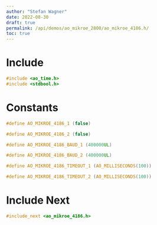 ```yaml
---
author: "Stefan Wagner"
date: 2022-08-30
draft: true
permalink: /api/demos/ao_mikroe_2800/ao_mikroe_4186.h/
toc: true
---
```


# Include

```c
#include <ao_time.h>
#include <stdbool.h>
```

# Constants

```c
#define AO_MIKROE_4186_1 (false)
```

```c
#define AO_MIKROE_4186_2 (false)
```

```c
#define AO_MIKROE_4186_BAUD_1 (400000UL)
```

```c
#define AO_MIKROE_4186_BAUD_2 (400000UL)
```

```c
#define AO_MIKROE_4186_TIMEOUT_1 (AO_MILLISECONDS(100))
```

```c
#define AO_MIKROE_4186_TIMEOUT_2 (AO_MILLISECONDS(100))
```

# Include Next

```c
#include_next <ao_mikroe_4186.h>
```
